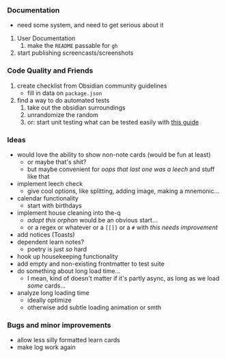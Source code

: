 ### Documentation

- need some system, and need to get serious about it

1. User Documentation
    1. make the `README` passable for `gh`
2. start publishing screencasts/screenshots

### Code Quality and Friends

1. create checklist from Obsidian community guidelines 
    - fill in data on `package.json`
2. find a way to do automated tests
    1. take out the obsidian surroundings
    2. unrandomize the random
    3. or: start unit testing what can be tested easily with [this guide](https://www.freecodecamp.org/news/how-to-start-unit-testing-javascript/)


### Ideas

- would love the ability to show non-note cards (would be fun at least)
    - or maybe that's shit?
    - but maybe convenient for *oops that last one was a leech* and stuff like that
- implement leech check
    - give cool options, like splitting, adding image, making a mnemonic...
- calendar functionality
    - start with birthdays
- implement house cleaning into the-q
    - *adopt this orphan* would be an obvious start...
    - or a regex or whatever or a `[[]]` or a `#` with *this needs improvement*
- add notices (Toasts)
- dependent learn notes?
    - poetry is just *so* hard
- hook up housekeeping functionality
- add empty and non-existing frontmatter to test suite
- do something about long load time...
    - I mean, kind of doesn't matter if it's partly async, as long as we load *some* cards...
- analyze long loading time
    - ideally optimize
    - otherwise add subtle loading animation or smth

### Bugs and minor improvements

- allow less silly formatted learn cards
- make log work again